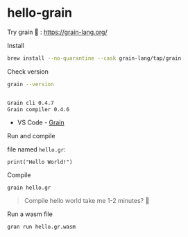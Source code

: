 # hello-grain

Try grain 🚀  : https://grain-lang.org/

Install

```bash
brew install --no-quarantine --cask grain-lang/tap/grain
```

Check version

```bash
grain --version


Grain cli 0.4.7
Grain compiler 0.4.6
```

- VS Code - [Grain](https://marketplace.visualstudio.com/items?itemName=grain-lang.vscode-grain)


Run and compile

file named `hello.gr`:

```grain
print("Hello World!")
```

Compile

```
grain hello.gr
```

> Compile hello world take me 1-2 minutes? 🤣

Run a wasm file

```
gran run hello.gr.wasm
```